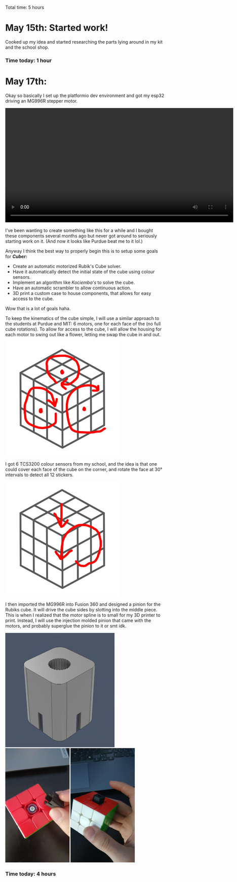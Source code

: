 Total time: 5 hours

# May 15th: Started work!
Cooked up my idea and started researching the parts lying around in my kit and the school shop.

### Time today: 1 hour

# May 17th:
Okay so basically I set up the platformio dev environment and got my esp32 driving an MG996R stepper motor.

<video controls src="journal/20250517_142640.mp4" title="Title" height="360" style="max-height: 360px;"></video>

I've been wanting to create something like this for a while and I bought these components several months ago but never got around to seriously starting work on it. (And now it looks like Purdue beat me to it lol.)

Anyway I think the best way to properly begin this is to setup some goals for ***Cuber:***
- Create an automatic motorized Rubik's Cube solver.
- Have it automatically detect the initial state of the cube using colour sensors.
- Implement an algorithm like *Kociemba's* to solve the cube.
- Have an automatic scrambler to allow continuous action.
- 3D print a custom case to house components, that allows for easy access to the cube.

Wow that is a lot of goals haha.

To keep the kinematics of the cube simple, I will use a similar approach to the students at Purdue and MIT: 6 motors, one for each face of the  (no full cube rotations). To allow for access to the cube, I will allow the housing for each motor to swing out like a flower, letting me swap the cube in and out.

<img src="journal/kin.png" alt="alt text" style="max-height: 360px;">

I got 6 TCS3200 colour sensors from my school, and the idea is that one could cover each face of the cube on the corner, and rotate the face at 30° intervals to detect all 12 stickers.

<img src="journal/colour.png" alt="alt text" style="max-height: 360px;">

I then imported the MG996R into Fusion 360 and designed a pinion for the Rubiks cube. It will drive the cube sides by slotting into the middle piece. This is when I realized that the motor spline is to small for my 3D printer to print. Instead, I will use the injection molded pinion that came with the motors, and probably superglue the pinion to it or smt idk.

<img src="journal/2025-05-17_15-39-21.png" alt="alt text" style="max-height: 360px;">
<img src="journal/20250517_153258.jpg" alt="alt text" style="max-height: 360px;">
<img src="journal/20250517_153304.jpg" alt="alt text" style="max-height: 360px;">

### Time today: 4 hours
